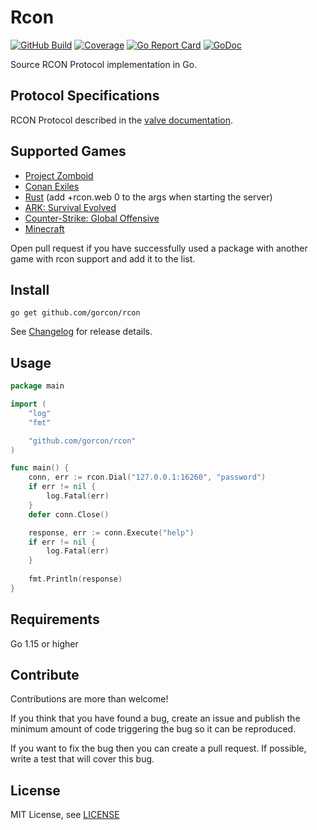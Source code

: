 # Rcon
[![GitHub Build](https://github.com/gorcon/rcon/workflows/build/badge.svg)](https://github.com/gorcon/rcon/actions)
[![Coverage](https://gocover.io/_badge/github.com/gorcon/rcon?0 "coverage")](https://gocover.io/github.com/gorcon/rcon)
[![Go Report Card](https://goreportcard.com/badge/github.com/gorcon/rcon)](https://goreportcard.com/report/github.com/gorcon/rcon)
[![GoDoc](https://img.shields.io/badge/godoc-reference-blue.svg)](https://godoc.org/github.com/gorcon/rcon)

Source RCON Protocol implementation in Go.

## Protocol Specifications
RCON Protocol described in the [valve documentation](https://developer.valvesoftware.com/wiki/Source_RCON_Protocol).

## Supported Games
* [Project Zomboid](https://store.steampowered.com/app/108600) 
* [Conan Exiles](https://store.steampowered.com/app/440900)
* [Rust](https://store.steampowered.com/app/252490) (add +rcon.web 0 to the args when starting the server)
* [ARK: Survival Evolved](https://store.steampowered.com/app/346110)
* [Counter-Strike: Global Offensive](https://store.steampowered.com/app/730)
* [Minecraft](https://www.minecraft.net)

Open pull request if you have successfully used a package with another game with rcon support and add it to the list.

## Install
```text
go get github.com/gorcon/rcon
```

See [Changelog](CHANGELOG.md) for release details.

## Usage
```go
package main

import (
	"log"
	"fmt"

	"github.com/gorcon/rcon"
)

func main() {
	conn, err := rcon.Dial("127.0.0.1:16260", "password")
	if err != nil {
		log.Fatal(err)
	}
	defer conn.Close()

	response, err := conn.Execute("help")
	if err != nil {
		log.Fatal(err)
	}
	
	fmt.Println(response)	
}
```

## Requirements
Go 1.15 or higher

## Contribute
Contributions are more than welcome! 

If you think that you have found a bug, create an issue and publish the minimum amount of code triggering the bug so 
it can be reproduced.

If you want to fix the bug then you can create a pull request. If possible, write a test that will cover this bug.

## License
MIT License, see [LICENSE](LICENSE)
